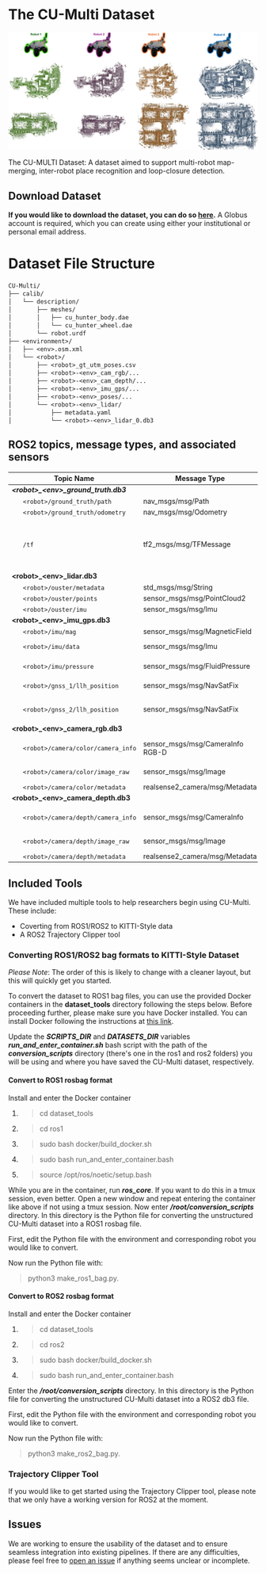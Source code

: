 # The CU-Multi Dataset
<p align="center">
  <img src="./assets/main.png" alt="banner">
</p>

The CU-MULTI Dataset: A dataset aimed to support multi-robot map-merging, inter-robot place recognition and loop-closure detection.

## Download Dataset
**If you would like to download the dataset, you can do so [here](https://app.globus.org/file-manager?origin_id=ae3a873e-d159-4e7b-8a57-9be2699eea52&origin_path=%2F).** A Globus account is required, which you can create using either your institutional or personal email address.

# Dataset File Structure

```
CU-Multi/
├── calib/
│   └── description/
│       ├── meshes/
│       │   ├── cu_hunter_body.dae
│       │   └── cu_hunter_wheel.dae
│       └── robot.urdf
├── <environment>/
│   ├── <env>.osm.xml
│   └── <robot>/
│       ├── <robot>_gt_utm_poses.csv
│       ├── <robot>-<env>_cam_rgb/...
│       ├── <robot>-<env>_cam_depth/...
│       ├── <robot>-<env>_imu_gps/...
│       ├── <robot>-<env>_poses/...
│       └── <robot>-<env>_lidar/
│           ├── metadata.yaml
│           └── <robot>-<env>_lidar_0.db3
```

## ROS2 topics, message types, and associated sensors

| Topic Name                     | Message Type                          | Sensor | Publish Rate        | Description                     |
|--------------------------------|---------------------------------------|--------|-------------|--------------------------------------|
|***\<robot\>_\<env\>_ground_truth.db3***|                               |        |        | |
| &nbsp;&nbsp;&nbsp;&nbsp;&nbsp;&nbsp;`<robot>/ground_truth/path` | nav_msgs/msg/Path | - | -      | .                                    |
| &nbsp;&nbsp;&nbsp;&nbsp;&nbsp;&nbsp;`<robot>/ground_truth/odometry`| nav_msgs/msg/Odometry | - | 20 Hz  | . |
| &nbsp;&nbsp;&nbsp;&nbsp;&nbsp;&nbsp;`/tf` | tf2_msgs/msg/TFMessage | - | 20 Hz | Publishes tf from 'world' frame to robot lidar frame 'base_link' at each lidar timestamp.|
| **\<robot\>_\<env\>_lidar.db3**|                                       ||||
| &nbsp;&nbsp;&nbsp;&nbsp;&nbsp;&nbsp;`<robot>/ouster/metadata`      | std_msgs/msg/String | LiDAR  | -      | . |
| &nbsp;&nbsp;&nbsp;&nbsp;&nbsp;&nbsp;`<robot>/ouster/points`        | sensor_msgs/msg/PointCloud2 | LiDAR  | 20 Hz  | . |
| &nbsp;&nbsp;&nbsp;&nbsp;&nbsp;&nbsp;`<robot>/ouster/imu` | sensor_msgs/msg/Imu | LiDAR  | 100 Hz | . |
| **\<robot\>_\<env\>_imu_gps.db3**  |||||
| &nbsp;&nbsp;&nbsp;&nbsp;&nbsp;&nbsp;`<robot>/imu/mag` | sensor_msgs/msg/MagneticField | IMU | 500 Hz | . |
| &nbsp;&nbsp;&nbsp;&nbsp;&nbsp;&nbsp;`<robot>/imu/data` | sensor_msgs/msg/Imu | IMU | 500 Hz | Raw IMU measurements. |
| &nbsp;&nbsp;&nbsp;&nbsp;&nbsp;&nbsp;`<robot>/imu/pressure` | sensor_msgs/msg/FluidPressure | IMU | 500 Hz | Air pressure measurements. |
| &nbsp;&nbsp;&nbsp;&nbsp;&nbsp;&nbsp;`<robot>/gnss_1/llh_position` | sensor_msgs/msg/NavSatFix | GPS | 2 Hz | Rear left RTK GPS measurements. |
| &nbsp;&nbsp;&nbsp;&nbsp;&nbsp;&nbsp;`<robot>/gnss_2/llh_position` | sensor_msgs/msg/NavSatFix | GPS | 2 Hz | Rear right RTK GPS measurements. |
| **\<robot\>_\<env\>_camera_rgb.db3** |||||
| &nbsp;&nbsp;&nbsp;&nbsp;&nbsp;&nbsp;`<robot>/camera/color/camera_info` | sensor_msgs/msg/CameraInfo  RGB-D  | 10 Hz | Camera intrinsic/distortion parameters. |
| &nbsp;&nbsp;&nbsp;&nbsp;&nbsp;&nbsp;`<robot>/camera/color/image_raw`   | sensor_msgs/msg/Image              | RGB-D | 10 Hz | Images captured by front camera. |
| &nbsp;&nbsp;&nbsp;&nbsp;&nbsp;&nbsp;`<robot>/camera/color/metadata`    | realsense2_camera/msg/Metadata     | RGB-D | 10 Hz | ._ |
| **\<robot\>_\<env\>_camera_depth.db3** |||||
| &nbsp;&nbsp;&nbsp;&nbsp;&nbsp;&nbsp;`<robot>/camera/depth/camera_info` | sensor_msgs/msg/CameraInfo | RGB-D  | 10 Hz | Camera intrinsic/distortion parameters. |
| &nbsp;&nbsp;&nbsp;&nbsp;&nbsp;&nbsp;`<robot>/camera/depth/image_raw` | sensor_msgs/msg/Image  | RGB-D  | 10 Hz | Images captured by front camera. |
| &nbsp;&nbsp;&nbsp;&nbsp;&nbsp;&nbsp;`<robot>/camera/depth/metadata` | realsense2_camera/msg/Metadata | RGB-D | 10 Hz | ._ |

## Included Tools
We have included multiple tools to help researchers begin using CU-Multi. These include:

- Coverting from ROS1/ROS2 to KITTI-Style data
- A ROS2 Trajectory Clipper tool


### Converting ROS1/ROS2 bag formats to KITTI-Style Dataset
*Please Note*: The order of this is likely to change with a cleaner layout, but this will quickly get you started. 

To convert the dataset to ROS1 bag files, you can use the provided Docker containers in the **dataset_tools** directory following the steps below. Before proceeding further, please make sure you have Docker installed. You can install Docker following the instructions at [this link](https://docs.docker.com/engine/install/).

Update the ***SCRIPTS_DIR*** and ***DATASETS_DIR*** variables ***run_and_enter_container.sh*** bash script with the path of the ***conversion_scripts*** directory (there's one in the ros1 and ros2 folders) you will be using and where you have saved the CU-Multi dataset, respectively. 

#### Convert to ROS1 rosbag format

Install and enter the Docker container
1. > cd dataset_tools
2. > cd ros1
3. > sudo bash docker/build_docker.sh
4. > sudo bash run_and_enter_container.bash
5. > source /opt/ros/noetic/setup.bash

While you are in the container, run ***ros_core***. If you want to do this in a tmux session, even better. Open a new window and repeat entering the container like above if not using a tmux session. Now enter ***/root/conversion_scripts*** directory. In this directory is the Python file for converting the unstructured CU-Multi dataset into a ROS1 rosbag file.

First, edit the Python file with the environment and corresponding robot you would like to convert.

Now run the Python file with:

> python3 make_ros1_bag.py. 

#### Convert to ROS2 rosbag format

Install and enter the Docker container
1. > cd dataset_tools
2. > cd ros2
3. > sudo bash docker/build_docker.sh
4. > sudo bash run_and_enter_container.bash

Enter the ***/root/conversion_scripts*** directory. In this directory is the Python file for converting the unstructured CU-Multi dataset into a ROS2 db3 file.

First, edit the Python file with the environment and corresponding robot you would like to convert.

Now run the Python file with:

> python3 make_ros2_bag.py. 

### Trajectory Clipper Tool

If you would like to get started using the  Trajectory Clipper tool, please note that we only have a working version for ROS2 at the moment.  

## Issues

We are working to ensure the usability of the dataset and to ensure seamless integration into existing pipelines. If there are any difficulties, please feel free to [open an issue](https://github.com/arpg/CU-Multi/issues) if anything seems unclear or incomplete.